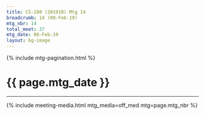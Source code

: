 ```yaml
---
title: CS-280 (201910) Mtg 14
breadcrumb: 14 (08-Feb-19)
mtg_nbr: 14
total_meet: 37
mtg_date: 08-Feb-19
layout: bg-image
---
```

{% include mtg-pagination.html %}
<h1 class="text-center">{{ page.mtg_date }}</h1>
<hr />
{% include meeting-media.html mtg_media=off_med mtg=page.mtg_nbr %}

